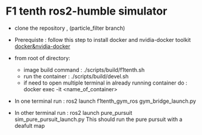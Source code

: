 # F1 tenth ros2-humble  simulator
- clone the repository , (particle_filter branch)
- Prerequiste : follow this step to install docker and nvidia-docker toolkit [docker&nvidia-docker](https://github.com/f1tenth/f1tenth_gym_ros?tab=readme-ov-file#with-an-nvidia-gpu)
- from root of directory:
    - image build command : ./scripts/build/f1tenth.sh
    - run the container : ./scripts/build/devel.sh
    - if need to open multiple terminal in already running container do : docker exec -it <name_of_container>

- In one terminal run : ros2 launch f1tenth_gym_ros gym_bridge_launch.py
- In other terminal run : ros2 launch pure_pursuit sim_pure_pursuit_launch.py
This should run the pure pursuit with a deafult map